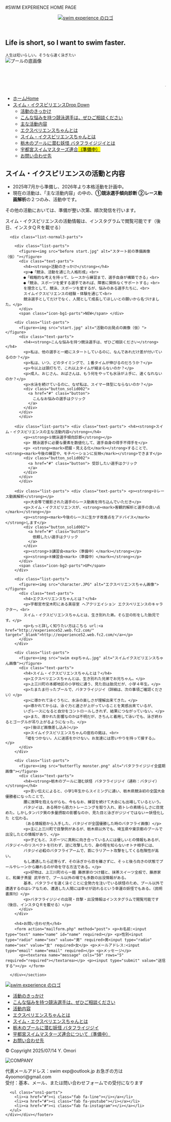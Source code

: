 #SWIM EXPERIENCE HOME PAGE
<!DOCTYPE html>
<html lang="ja">
<head>
<meta charset="UTF-8">
<title>SWIM EXPERIENCE HOME PAGE</title>
<meta name="viewport" content="width=device-width, initial-scale=1">
<meta name="description" content="競泳が速くなりたい選手のためのホームページです">
<link rel="stylesheet" href="css/main_style.css"> <link href="https://cdnjs.cloudflare.com/ajax/libs/lightbox2/2.7.1/css/lightbox.css" rel="stylesheet">
<link rel="stylesheet" href="https://cdnjs.cloudflare.com/ajax/libs/font-awesome/5.15.4/css/all.min.css"> </head>

<body>

<header>
  <a href="index.html" class="team-logo"> <img src="team logo.svg" alt="swim experience のロゴ">
  </a>
</header>

<section class="hero">
  <div class="hero-content"> <h2>Life is short, so I want to swim faster.</h2>
    <small>人生は短いらしい。そうなら速く泳ぎたい</small>
  </div>
  <img src="down.png" alt="プールの底画像" class="hero-bg-image"> </section>

<main>

  <div class="marquee-container"> <h1 class="white">
      <marquee behavior="scroll" direction="left">
        スイム・イクスピリエンスとは   直訳すると、【競泳を体験・実感する】の意味です。
        スイム・イクスピリエンスの活動を体験してもらい、選手の描いた理想通りに、上手く、速くなる実感を持つサポートをいたします
      </marquee>
    </h1>
  </div>

  <div id="menubar">
    <nav>
      <ul>
        <li><a href="index.html">ホーム<span>Home</span></a></li> <li><a href="#">スイム・イクスピリエンス<span>Drop Down</span></a>
          <ul>
            <li><a href="#">活動のきっかけ</a></li>
            <li><a href="#">こんな悩みを持つ競泳選手は、ぜひご相談ください</a></li>
            <li><a href="#">主な活動内容</a></li>
            <li><a href="#">エクスペリエンスちゃんとは</a></li>
            <li><a href="#">スイム・イクスピリエンスちゃんとは</a></li>
            <li><a href="#">栃木のプールに潜む妖怪 バタフライジジイとは</a></li>
            <li><a href="#">宇都宮スイムマスターズ連合<mark>（準備中）</mark></a></li>
            <li><a href="#">お問い合わせ先</a></li>
          </ul>
        </li>
      </ul>
    </nav>
  </div><div id="contents">
    <section>
      <h2>スイム・イクスピリエンスの活動と内容</h2>
      <ul>
        <li>2025年7月から準備し、2026年より本格活動を計画中。</li>
        <li>現在の活動は、「主な活動内容」の中の、<strong>①競泳選手傾向診断</strong>
        <strong>②レース動画解析</strong>の２つのみ、活動中です。</li>
      </ul>
      <p>その他の活動においては、準備が整い次第、順次発信を行います。</p>
      <p>スイム・イクスピリエンスの活動情報は、インスタグラムで閲覧可能です（後日、インスタＱＲを載せる）</p>

      <div class="list-normal3-parts">

        <div class="list-parts">
          <figure><img src="before start.jpg" alt="スタート前の準備画像（仮）"></figure>
          <div class="text-parts">
            <h4><strong>活動のきっかけ</strong></h4>
            <p>●「競泳、活動を通じた人格形成」<br>
            ●「戦略的な考えを持って、レースから練習まで、選手自身が構築できる」<br>
            ●「競泳、スポーツを愛する選手であれば、障害に関係なくサポートする」<br>
            を理念として、競泳、スポーツを愛するが、悩みのある選手たちに、<br>
            スイムイクスピリエンスの経験・体験を通じて<br>
            競泳選手としてだけでなく、人間として成長してほしいとの願いから名づけました。</p>
          </div>
          <span class="icon-bg1-parts">NEW</span> </div>

        <div class="list-parts">
          <figure><img src="start.jpg" alt="活動の出発点の画像（仮）"></figure>
          <div class="text-parts">
            <h4><strong>こんな悩みを持つ競泳選手は、ぜひご相談ください</strong></h4>
            <p>私は、他の選手と一緒にスタートしているのに、なんであれだけ差が付いているのか？</p>
            <p>私は、いつ、どのタイミングで、１番タイムが伸びるのだろうか？</p>
            <p>今以上は頭打ちで、これ以上タイムが縮まらないのか？</p>
            <p>成人、おじさん、おばさんは、もう何をやっても水泳が上手に、速くなれないのか？</p>
            <p>水泳を続けているのに、なぜ私は、スイマー体型にならないのか？</p>
            <div class="button_solid002">
              <a href="#" class="button">
                こんなお悩みの選手はクリック
              </a>
            </div>
          </div>
          </div>

        <div class="list-parts"> <div class="text-parts"> <h4><strong>スイム・イクスピリエンスの主な活動内容</strong></h4>
            <p><strong>①競泳選手傾向診断</strong></p>
            <p> 競泳選手に必要な要素を数値化して、選手自身の得手不得手を</p>
            <p> <strong><mark>把握・見える化</mark></strong>することで、<strong><mark>今後の練習や、モチベーションに反映</mark></strong>できます</p>
            <div class="button_solid002">
              <a href="#" class="button"> 受診したい選手はクリック
              </a>
            </div>
          </div>
          </div>

        <div class="list-parts"> <div class="text-parts"> <p><strong>②レース動画解析</strong></p>
            <p>大会等で撮影された選手のレース動画を持ち込んでいただき</p>
            <p>スイム・イクスピリエンスが、<strong><mark>客観的解析と選手の良い点</mark></strong></p>
            <p><strong><mark>今後のレースに生かす改善点をアドバイス</mark></strong>します</p>
            <div class="button_solid002">
              <a href="#" class="button">
                依頼したい選手はクリック
              </a>
            </div>
            <p><strong>③講習会<mark>（準備中）</mark></strong></p>
            <p><strong>④練習会<mark>（準備中）</mark></strong></p>
          </div>
          <span class="icon-bg2-parts">UP</span>
        </div>

        <div class="list-parts">
          <figure><img src="character.JPG" alt="エクスペリエンスちゃん画像"></figure>
          <div class="text-parts">
            <h4>エクスペリエンスちゃんとは？</h4>
            <p>宇都宮市宝木町にある美容室 ヘアクリエイション エクスペリエンスのキャラクター。<br>
            スイム・イクスピリエンスちゃんとは、生き別れた弟。そら豆の形をした胎児です。</p>
            <p>もっと詳しく知りたい方はこちら url:<a href="http://experience52.web.fc2.com/" target="_blank">http://experience52.web.fc2.com/</a></p>
          </div>
        </div>

        <div class="list-parts">
          <figure><img src="swim expちゃん.jpg" alt="スイムイクスピリエンスちゃん画像"></figure>
          <div class="text-parts">
            <h4>スイム・イクスピリエンスちゃんとは？</h4>
            <p>エクスペリエンスちゃんとは、生き別れた兄弟でお兄ちゃん。</p>
            <p>上三川町の本郷地区の小学校に通う、見た目は胎児だが、小学４年生。</p>
            <p>たまたま行ったプールで、バタフライジジイ（詳細は、次の事項ご確認ください）</p>
            <p>に導かれて泳ぐうちに、水泳の楽しさが理解出来てきた。</p>
            <p>導かれてからは、泳ぐ力と速さが上がっていることを実感出来ているが、
            いざレースになると自分をコントロールしきれず、結果につながっていない。</p>
            <p>また、導かれた影響なのかは不明だが、きちんと着用して泳いでも、泳ぎ終わるとゴーグルが吊り上がるようになった。</p>
            <p>(後ほど画像差し込み)</p>
            <p>スイムイクスピリエンスちゃんの座右の銘は、<br>
            「嘘をつかない。人に迷惑をかけない。お友達には思いやりを持って接する」。</p>
          </div>
        </div>

        <div class="list-parts">
          <figure><img src="butterfly monster.png" alt="バタフライジジイ全盛期画像"></figure>
          <div class="text-parts">
            <h4><strong>栃木のプールに潜む妖怪 バタフライジジイ（通称：バタジイ）</strong></h4>
            <p>言い伝えによると、小学1年生からスイミングに通い、栃木県競泳初の全国大会優勝者になったことで、
            腰に故障を抱えながらも、今もなお、練習を続けて大会にも出場しているという。
            バタジイは、ある時から筋力トレーニングを取り入れ、筋トレの素晴らしさに目覚めた。しかしタンパク質の多量摂取の影響なのか、見た目と泳ぎがジジイではない＝妖怪化した と伝わる。
            （ある情報筋から入手した、バタジイが全国優勝した時のバタフライ画像）</p>
            <p>主に上三川町で目撃例があるが、栃木県以外でも、埼玉県や東京都のプールで出没したとの情報があり、</p>
            <p>子どもと、スポーツに真剣に向き合っている人には優しいとの情報もあるが、バタジイへのリスペクトを行わず、逆に攻撃したり、身の程を知らないオトナ相手には、
            バタジイ必殺のバタフライアームで、首にラリアート攻撃をしてくる危険性が高い。
            もし遭遇したら近寄らず、その泳ぎから目を離さずに、そっと後ろ向きの状態でプールやレーンから離れるのが命を守る方法である。</p>
            <p>好物は、上三川町のらー麺 藤原家のつけ麺と、抹茶スイーツ全般で、藤原家と、和菓子茶屋 武平作で、プール以外の場でも多数の出没情報がある。
            基本、バタフライを速く泳ぐことに全勢力を注いでいる妖怪のため、プール以外で遭遇するのはレアなため、遭遇した人間には幸せが訪れるという幸運の妖怪でもある。（民明書房刊）</p>
            <p>バタフライジジイの出現・目撃・出没情報はインスタグラムで閲覧可能です（後日、インスタＱＲを載せる）</p>
          </div>
        </div>

        <h4>お問い合わせ先</h4>
        <form action="mailform.php" method="post"> <p>お名前:<input type="text" name="name" id="name" required></p> <p>性別<input type="radio" name="sex" value="男" required>男<input type="radio" name="sex" value="女" required>女</p> <p>メールアドレス:<input type="email" name="email" required></p> <p>メッセージ</p>
          <p><textarea name="message" cols="50" rows="5" required="required"></textarea></p> <p><input type="submit" value="送信する"></p> </form>

      </div></section>
  </div></main>

<footer>
  <div class="footer-main"> <a href="index.html" class="team-logo"> <img src="team logo.svg" alt="swim experience のロゴ">
    </a>
    <nav class="footer-nav"> <ul>
        <li><a href="index.html#about">活動のきっかけ</a></li>
        <li><a href="index.html#about">こんな悩みを持つ競泳選手は、ぜひご相談ください</a></li> <li><a href="index.html#about">活動内容</a></li> <li><a href="index.html#about">エクスペリエンスちゃんとは</a></li>
        <li><a href="index.html#about">スイム・エクスペリエンスちゃんとは</a></li>
        <li><a href="index.html#about">栃木のプールに潜む妖怪 バタフライジジイ</a></li>
        <li><a href="index.html#about">宇都宮スイムマスターズ連合について（準備中）</a></li>
        <li><a href="index.html#about">お問い合わせ先</a></li>
      </ul>
    </nav>
    <p class="copyright">&copy; Copyright 2025/07/14 Y. Omori</p> </div>

  <div id="footer2-parts">
    <div class="footer2-1-parts">
      <p><img src="team logo.png" alt="COMPANY"></p>
      <p>代表メールアドレス：swim exp@outlook.jp お急ぎの方は4yoomori@gmail.com<br>
      受付：基本、メール、または問い合わせフォームでの受付になります</p>

      <ul class="sns1-parts">
        <li><a href="#"><i class="fab fa-line"></i></a></li>
        <li><a href="#"><i class="fab fa-youtube"></i></a></li>
        <li><a href="#"><i class="fab fa-instagram"></i></a></li>
      </ul>
    </div></div></footer>


<script src="https://code.jquery.com/jquery-1.12.4.min.js"></script>
<script src="https://cdnjs.cloudflare.com/ajax/libs/lightbox2/2.7.1/js/lightbox.min.js"></script>
<script src='https://torokoid.github.io/shiba/jquery.js?ver=1.12.4'></script>
<script src="https://torokoid.github.io/shiba/jquery.goup.min.js"></script>
<script src="https://torokoid.github.io/shiba/my.js"></script>

<div class="pagetop"><a href="#"><i class="fas fa-angle-double-up"></i></a></div>

</body>
</html>

